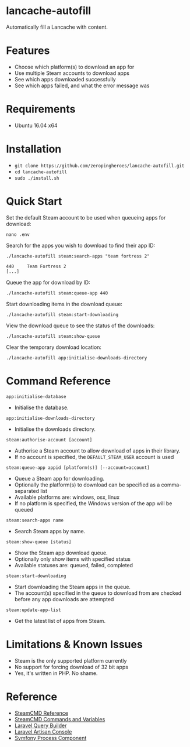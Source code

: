 # lancache-autofill
Automatically fill a Lancache with content.

# Features
* Choose which platform(s) to download an app for
* Use multiple Steam accounts to download apps
* See which apps downloaded successfully
* See which apps failed, and what the error message was

# Requirements
* Ubuntu 16.04 x64

# Installation
* `git clone https://github.com/zeropingheroes/lancache-autofill.git`
* `cd lancache-autofill`
* `sudo ./install.sh`

# Quick Start
Set the default Steam account to be used when queueing apps for download:

`nano .env`

Search for the apps you wish to download to find their app ID:

`./lancache-autofill steam:search-apps "team fortress 2"`

	440     Team Fortress 2
	[...]

Queue the app for download by ID:

`./lancache-autofill steam:queue-app 440`

Start downloading items in the download queue:

`./lancache-autofill steam:start-downloading`

View the download queue to see the status of the downloads:

`./lancache-autofill steam:show-queue`

Clear the temporary download location:

`./lancache-autofill app:initialise-downloads-directory`

# Command Reference

`app:initialise-database`

* Initialise the database.

`app:initialise-downloads-directory`

* Initialise the downloads directory.

`steam:authorise-account [account]`

* Authorise a Steam account to allow download of apps in their library.
* If no account is specified, the `DEFAULT_STEAM_USER` account is used

`steam:queue-app appid [platform(s)] [--account=account]`

* Queue a Steam app for downloading.
* Optionally the platform(s) to download can be specified as a comma-separated list
* Available platforms are: windows, osx, linux
* If no platform is specified, the Windows version of the app will be queued

`steam:search-apps name`

* Search Steam apps by name.

`steam:show-queue [status]`

* Show the Steam app download queue.
* Optionally only show items with specified status
* Available statuses are: queued, failed, completed

`steam:start-downloading`

* Start downloading the Steam apps in the queue.
* The account(s) specified in the queue to download from are checked before any app downloads are attempted

`steam:update-app-list`

* Get the latest list of apps from Steam.

# Limitations & Known Issues
* Steam is the only supported platform currently
* No support for forcing download of 32 bit apps
* Yes, it's written in PHP. No shame.

# Reference

* [SteamCMD Reference](https://developer.valvesoftware.com/wiki/SteamCMD)
* [SteamCMD Commands and Variables](https://github.com/dgibbs64/SteamCMD-Commands-List/blob/master/steamcmdcommands.txt)
* [Laravel Query Builder](https://laravel.com/docs/5.4/queries)
* [Laravel Artisan Console](https://laravel.com/docs/5.4/artisan)
* [Symfony Process Component](http://symfony.com/doc/current/components/process.html)
